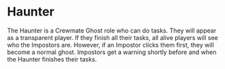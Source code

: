 # Haunter

The Haunter is a Crewmate Ghost role who can do tasks. They will appear as a transparent player. If they finish all their tasks, all alive players will see who the Impostors are. However, if an Impostor clicks them first, they will become a normal ghost. Impostors get a warning shortly before and when the Haunter finishes their tasks.